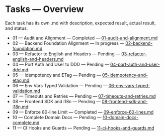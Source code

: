 <!--
File: docs/tasks/readme.md
Purpose: Overview of task logs and statuses for the reconstruction effort.
All Rights Reserved. Arodi Emmanuel
-->
# Tasks — Overview

Each task has its own .md with description, expected result, actual result, and status.

- 01 — Audit and Alignment — Completed — [01-audit-and-alignment.md](01-audit-and-alignment.md)
- 02 — Backend Foundation Alignment — In progress — [02-backend-foundation.md](02-backend-foundation.md)
- 03 — Refactor to English and Headers — Pending — [03-refactor-english-and-headers.md](03-refactor-english-and-headers.md)
- 04 — Port Auth and User to DDD — Pending — [04-port-auth-and-user-ddd.md](04-port-auth-and-user-ddd.md)
- 05 — Idempotency and ETag — Pending — [05-idempotency-and-etag.md](05-idempotency-and-etag.md)
- 06 — Env Vars Typed Validation — Pending — [06-env-vars-typed-validation.md](06-env-vars-typed-validation.md)
- 07 — Timeouts and Retries — Pending — [07-timeouts-and-retries.md](07-timeouts-and-retries.md)
- 08 — Frontend SDK and i18n — Pending — [08-frontend-sdk-and-i18n.md](08-frontend-sdk-and-i18n.md)
- 09 — Enforce 80-line Limit — Completed — [09-enforce-60-lines.md](09-enforce-60-lines.md)
- 10 — Complete Domain Docs — Pending — [10-domain-docs-complete.md](10-domain-docs-complete.md)
- 11 — CI Hooks and Guards — Pending — [11-ci-hooks-and-guards.md](11-ci-hooks-and-guards.md)
